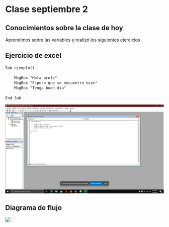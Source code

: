 # Clase septiembre 2

## Conocimientos sobre la clase de hoy

Aprendimos sobre las variables y realizó los siguientes ejercicios

## Ejercicio de excel

```
Sub ejemplo()

    MsgBox "Hola profe"
    MsgBox "Espero que se encuentre bien"
    MsgBox "Tenga buen dia"

End Sub

```
<img src="img/imgt.png" width="1000">


## Diagrama de flujo

<img src="img/driagramadeflujo.png" width="700">
